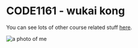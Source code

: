 # CODE1161 - wukai kong
You can see lots of other course related stuff [here](https://notionparallax.co.uk/CODE1161).

![a photo of me](mugshot.png)
